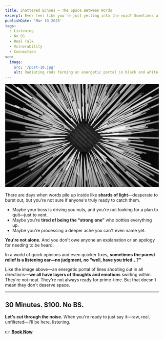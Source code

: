 ```yaml
---
title: Shattered Echoes – The Space Between Words
excerpt: Ever feel like you're just yelling into the void? Sometimes all you need is for someone to actually hear you. No judgment. No “fixing.” Just listening.
publishDate: 'Mar 10 2025'
tags:
  - Listening
  - No BS
  - Real Talk
  - Vulnerability
  - Connection
seo:
  image:
    src: '/post-10.jpg'
    alt: Radiating rods forming an energetic portal in black and white
---
```


![Radiating rods forming an energetic portal in black and white](/post-10.jpg)

There are days when words pile up inside like **shards of light**—desperate to burst out, but you're not sure if anyone's truly ready to catch them.

- Maybe your boss is driving you nuts, and you're not looking for a plan to quit—just to vent.  
- Maybe you're **tired of being the “strong one”** who bottles everything up.  
- Maybe you're processing a deeper ache you can't even name yet.  

**You're not alone.** And you don't owe anyone an explanation or an apology for needing to be heard.  

In a world of quick opinions and even quicker fixes, **sometimes the purest relief is a listening ear—no judgment, no “well, have you tried...?”**  

Like the image above—an energetic portal of lines shooting out in all directions—**we all have layers of thoughts and emotions** swirling within.  
They're not neat. They're not always ready for prime-time. But that doesn't mean they don't deserve space.

---

## **30 Minutes. $100. No BS.**  
**Let's cut through the noise.** When you're ready to just say it—raw, real, unfiltered—I'll be here, listening.

👉 [**Book Now**](https://calendly.com/listen-no-bs/30min/)
